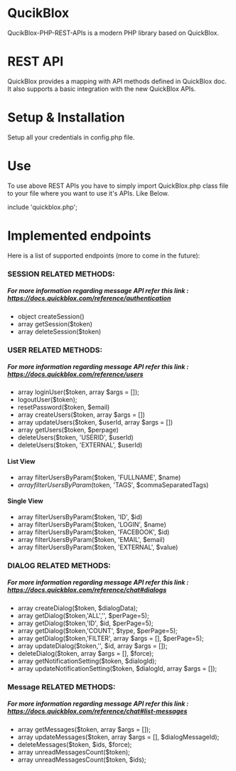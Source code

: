 # QucikBlox
QucikBlox-PHP-REST-APIs is a modern PHP library based on QuickBlox.

# REST API
QuickBlox provides a mapping with API methods defined in QuickBlox doc. It also supports a basic integration with the new QuickBlox APIs.

# Setup & Installation
Setup all your credentials in config.php file.

# Use
To use above REST APIs you have to simply import QuickBlox.php class file to your file where you want to use it's APIs. Like Below.

include 'quickblox.php';

# Implemented endpoints
Here is a list of supported endpoints (more to come in the future):

### SESSION RELATED METHODS:
##### For more information regarding message API refer this link : https://docs.quickblox.com/reference/authentication
- object createSession()
- array getSession($token)
- array deleteSession($token)

### USER RELATED METHODS:
##### For more information regarding message API refer this link : https://docs.quickblox.com/reference/users
- array loginUser($token, array $args = []);
- logoutUser($token);
- resetPassword($token, $email)
- array createUsers($token, array $args = [])
- array updateUsers($token, $userId, array $args = [])
- array getUsers($token, $perpage)
- deleteUsers($token, 'USERID', $userId)
- deleteUsers($token, 'EXTERNAL', $userId)

#### List View
- array filterUsersByParam($token, 'FULLNAME', $name)
- $array filterUsersByParam($token, 'TAGS', $commaSeparatedTags)

#### Single View
- array filterUsersByParam($token, 'ID', $id)
- array filterUsersByParam($token, 'LOGIN', $name)
- array filterUsersByParam($token, 'FACEBOOK', $id)
- array filterUsersByParam($token, 'EMAIL',  $email)
- array filterUsersByParam($token, 'EXTERNAL', $value)


### DIALOG RELATED METHODS:
##### For more information regarding message API refer this link : https://docs.quickblox.com/reference/chat#dialogs
- array createDialog($token, $dialogData);
- array getDialog($token,'ALL','', $perPage=5);
- array getDialog($token,'ID', $id, $perPage=5);
- array getDialog($token,'COUNT', $type, $perPage=5);
- array getDialog($token,'FILTER', array $args = [], $perPage=5);
- array updateDialog($token,'', $id, array $args = []);
- deleteDialog($token, array $args = [], $force);
- array getNotificationSetting($token, $dialogId);
- array updateNotificationSetting($token, $dialogId, array $args = []);

### Message RELATED METHODS:
##### For more information regarding message API refer this link : https://docs.quickblox.com/reference/chat#list-messages

- array getMessages($token, array $args = []); 
- array updateMessages($token, array $args = [], $dialogMessageId);
- deleteMessages($token, $ids, $force);
- array unreadMessagesCount($token);
- array unreadMessagesCount($token, $ids);

